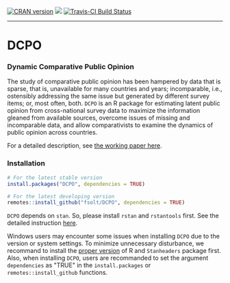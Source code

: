 [![CRAN version](http://www.r-pkg.org/badges/version/DCPO)](https://CRAN.R-project.org/package=DCPO) ![](http://cranlogs.r-pkg.org/badges/grand-total/DCPO) [![Travis-CI Build Status](https://travis-ci.org/fsolt/DCPO.svg?branch=master)](https://travis-ci.org/fsolt/DCPO)

------------------------------------------------------------------------
DCPO
=========

### Dynamic Comparative Public Opinion

The study of comparative public opinion has been hampered by data that is sparse, that is, unavailable for many countries and years; incomparable, i.e., ostensibly addressing the same issue but generated by different survey items; or, most often, both.  `DCPO` is an R package for estimating latent public opinion from cross-national survey data to maximize the information gleaned from available sources, overcome issues of missing and incomparable data, and allow comparativists to examine the dynamics of public opinion across countries.

For a detailed description, see [the working paper here](https://github.com/fsolt/dcpo_article/blob/master/paper/dcpo_article.pdf).

### Installation

```r
# For the latest stable version
install.packages("DCPO", dependencies = TRUE)

# For the latest developing version
remotes::install_github("fsolt/DCPO", dependencies = TRUE)
```

`DCPO` depends on `stan`. So, please install `rstan` and `rstantools` first. 
See the detailed instruction [here](https://github.com/stan-dev/rstan/wiki/RStan-Getting-Started). 

Windows users may encounter some issues when installing `DCPO` due to the version or system settings.
To minimize unnecessary disturbance, we recommand to install the [proper version](https://cran.r-project.org/web/checks/check_results_DCPO.html) of R and `Stanheaders` package first. 
Also, when installing `DCPO`, users are recommanded to set the argument `dependencies` as "TRUE" in the `install.packages` or `remotes::install_github` functions. 
